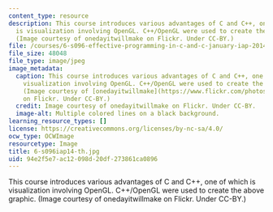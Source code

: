 ```yaml
---
content_type: resource
description: This course introduces various advantages of C and C++, one of which
  is visualization involving OpenGL. C++/OpenGL were used to create the above graphic.
  (Image courtesy of onedayitwillmake on Flickr. Under CC-BY.)
file: /courses/6-s096-effective-programming-in-c-and-c-january-iap-2014/94e2f5e7ac12098d20df273861ca0896_6-s096iap14-th.jpg
file_size: 48048
file_type: image/jpeg
image_metadata:
  caption: This course introduces various advantages of C and C++, one of which is
    visualization involving OpenGL. C++/OpenGL were used to create the above graphic.
    (Image courtesy of [onedayitwillmake](https://www.flickr.com/photos/58328128@N00/4728423649/)
    on Flickr. Under CC-BY.)
  credit: Image courtesy of onedayitwillmake on Flickr. Under CC-BY.
  image-alt: Multiple colored lines on a black background.
learning_resource_types: []
license: https://creativecommons.org/licenses/by-nc-sa/4.0/
ocw_type: OCWImage
resourcetype: Image
title: 6-s096iap14-th.jpg
uid: 94e2f5e7-ac12-098d-20df-273861ca0896
---
```

This course introduces various advantages of C and C++, one of which is visualization involving OpenGL. C++/OpenGL were used to create the above graphic. (Image courtesy of onedayitwillmake on Flickr. Under CC-BY.)